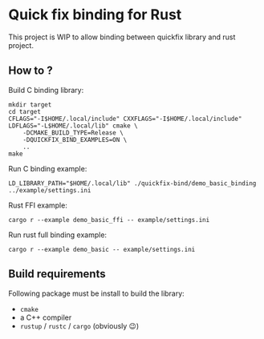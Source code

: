 # Quick fix binding for Rust

This project is WIP to allow binding between quickfix library and rust project.

## How to ?

Build C binding library:

    mkdir target
    cd target
    CFLAGS="-I$HOME/.local/include" CXXFLAGS="-I$HOME/.local/include" LDFLAGS="-L$HOME/.local/lib" cmake \
        -DCMAKE_BUILD_TYPE=Release \
        -DQUICKFIX_BIND_EXAMPLES=ON \
        ..
    make

Run C binding example:

    LD_LIBRARY_PATH="$HOME/.local/lib" ./quickfix-bind/demo_basic_binding ../example/settings.ini

Rust FFI example:

    cargo r --example demo_basic_ffi -- example/settings.ini

Run rust full binding example:

    cargo r --example demo_basic -- example/settings.ini

## Build requirements

Following package must be install to build the library:

- `cmake`
- a C++ compiler
- `rustup` / `rustc` / `cargo` (obviously 😉)
